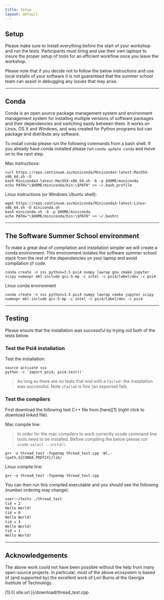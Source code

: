 ```yaml
---
title: Setup
layout: default
---
```


## Setup 
Please make sure to install everything before the start of your workshop and
run the tests.  Participants must bring and use their own laptops to insure the
proper setup of tools for an efficient workflow once you leave the workshop.

Please note that if you decide not to follow the below instructions and use
local installs of your software it is not guaranteed that the summer school team
can assist in debugging any issues that may arise.

---

## Conda
Conda is an open source package management system and environment management
system for installing multiple versions of software packages and their
dependencies and switching easily between them. It works on Linux, OS X and
Windows, and was created for Python programs but can package and distribute any
software.

To install conda please run the following commands from a bash shell. If you
already have conda installed please run `conda update conda` and move on to the
next step.

Mac instructions:
```
curl https://repo.continuum.io/miniconda/Miniconda3-latest-MacOSX-x86_64.sh -O
bash Miniconda3-latest-MacOSX-x86_64.sh -b -p $HOME/miniconda
echo PATH="\$HOME/miniconda/bin:\$PATH" >> ~/.bash_profile
```

Linux instructions (or Windows Ubuntu shell):
```
wget https://repo.continuum.io/miniconda/Miniconda3-latest-Linux-x86_64.sh -O miniconda.sh
bash miniconda.sh -b -p $HOME/miniconda
echo PATH="\$HOME/miniconda/bin:\$PATH" >> ~/.bashrc
```

---

## The Software Summer School environment
To make a great deal of compilation and installation simpler we will create a
conda environment. This environment isolates the software summer school stack
from the rest of the dependencies on your laptop and avoid compilation of code.

```
conda create -n sss python=3.5 psi4 numpy lawrap gnu cmake jupyter scipy numexpr mkl-include gcc-5-mp -c intel -c psi4/label/dev -c psi4
```

Linux conda environment
```
conda create -n sss python=3.5 psi4 numpy lawrap cmake jupyter scipy numexpr mkl-include gcc-5-mp -c intel -c psi4/label/dev -c psi4
```

---

## Testing
Please ensure that the installation was successful by trying out both of the tests below. 


### Test the Psi4 installation
Test the installation:
```
source activate sss
python -c 'import psi4; psi4.test()'
```

> As long as there are no tests that end with a `Failed!` the installation was
> successful. Note `xfailed` is fine (an expected fail).

### Test the compilers
First download the following test C++ file from [here][1] (right click to download linked file).

Mac compile line:
> In order for the mac compilers to work correctly xcode command line tools need
> to be installed.  Before compiling the below please run
> `xcode-select --install`.

```
g++ -o thread_test -fopenmp thread_test.cpp -Wl,-rpath,${CONDA_PREFIX}/lib/
```

Linux compile line:
```
g++ -o thread_test -fopenmp thread_test.cpp
```

You can then run this compiled executable and you should see the following
(number ordering may change):
```bash
user:~/tests ./thread_test
tid = 2
Hello World!
tid = 0
Hello World!
tid = 3
Hello World!
tid = 1
Hello World!
```

---

## Acknowledgements
The above work could not have been possible without the help from many
open-source projects. In particular, most of the above ecosystem is based of
(and supported by) the excellent work of Lori Burns at the Georgia Institute of
Technology.

[1]:{{ site.url }}/download/thread_test.cpp
